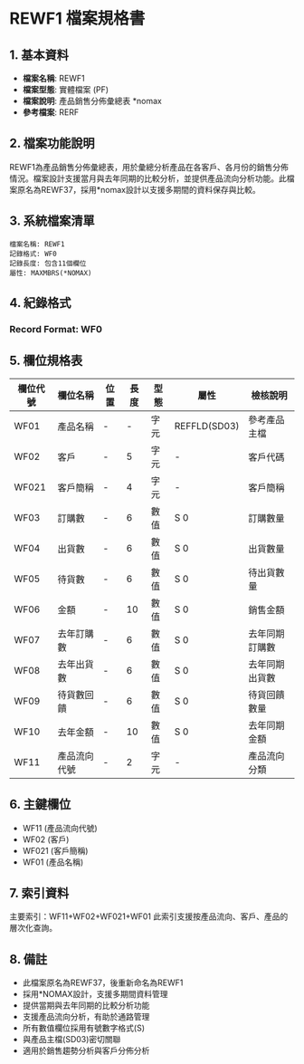 # REWF1 檔案規格書

## 1. 基本資料
- **檔案名稱**: REWF1
- **檔案型態**: 實體檔案 (PF)
- **檔案說明**: 產品銷售分佈彙總表 *nomax
- **參考檔案**: RERF

## 2. 檔案功能說明
REWF1為產品銷售分佈彙總表，用於彙總分析產品在各客戶、各月份的銷售分佈情況。檔案設計支援當月與去年同期的比較分析，並提供產品流向分析功能。此檔案原名為REWF37，採用*nomax設計以支援多期間的資料保存與比較。

## 3. 系統檔案清單
```
檔案名稱: REWF1
記錄格式: WF0
記錄長度: 包含11個欄位
屬性: MAXMBRS(*NOMAX)
```

## 4. 紀錄格式
### Record Format: WF0

## 5. 欄位規格表

| 欄位代號 | 欄位名稱 | 位置 | 長度 | 型態 | 屬性 | 檢核說明 |
|---------|----------|------|------|------|------|----------|
| WF01 | 產品名稱 | - | - | 字元 | REFFLD(SD03) | 參考產品主檔 |
| WF02 | 客戶 | - | 5 | 字元 | - | 客戶代碼 |
| WF021 | 客戶簡稱 | - | 4 | 字元 | - | 客戶簡稱 |
| WF03 | 訂購數 | - | 6 | 數值 | S 0 | 訂購數量 |
| WF04 | 出貨數 | - | 6 | 數值 | S 0 | 出貨數量 |
| WF05 | 待貨數 | - | 6 | 數值 | S 0 | 待出貨數量 |
| WF06 | 金額 | - | 10 | 數值 | S 0 | 銷售金額 |
| WF07 | 去年訂購數 | - | 6 | 數值 | S 0 | 去年同期訂購數 |
| WF08 | 去年出貨數 | - | 6 | 數值 | S 0 | 去年同期出貨數 |
| WF09 | 待貨數回饋 | - | 6 | 數值 | S 0 | 待貨回饋數量 |
| WF10 | 去年金額 | - | 10 | 數值 | S 0 | 去年同期金額 |
| WF11 | 產品流向代號 | - | 2 | 字元 | - | 產品流向分類 |

## 6. 主鍵欄位
- WF11 (產品流向代號)
- WF02 (客戶)
- WF021 (客戶簡稱)
- WF01 (產品名稱)

## 7. 索引資料
主要索引：WF11+WF02+WF021+WF01
此索引支援按產品流向、客戶、產品的層次化查詢。

## 8. 備註
- 此檔案原名為REWF37，後重新命名為REWF1
- 採用*NOMAX設計，支援多期間資料管理
- 提供當期與去年同期的比較分析功能
- 支援產品流向分析，有助於通路管理
- 所有數值欄位採用有號數字格式(S)
- 與產品主檔(SD03)密切關聯
- 適用於銷售趨勢分析與客戶分佈分析 